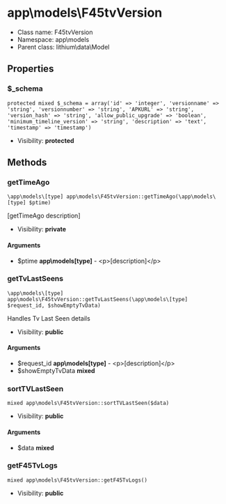 app\models\F45tvVersion
===============






* Class name: F45tvVersion
* Namespace: app\models
* Parent class: lithium\data\Model





Properties
----------


### $_schema

    protected mixed $_schema = array('id' => 'integer', 'versionname' => 'string', 'versionnumber' => 'string', 'APKURL' => 'string', 'version_hash' => 'string', 'allow_public_upgrade' => 'boolean', 'minimum_timeline_version' => 'string', 'description' => 'text', 'timestamp' => 'timestamp')





* Visibility: **protected**


Methods
-------


### getTimeAgo

    \app\models\[type] app\models\F45tvVersion::getTimeAgo(\app\models\[type] $ptime)

[getTimeAgo description]



* Visibility: **private**


#### Arguments
* $ptime **app\models\[type]** - &lt;p&gt;[description]&lt;/p&gt;



### getTvLastSeens

    \app\models\[type] app\models\F45tvVersion::getTvLastSeens(\app\models\[type] $request_id, $showEmptyTvData)

Handles Tv Last Seen details



* Visibility: **public**


#### Arguments
* $request_id **app\models\[type]** - &lt;p&gt;[description]&lt;/p&gt;
* $showEmptyTvData **mixed**



### sortTVLastSeen

    mixed app\models\F45tvVersion::sortTVLastSeen($data)





* Visibility: **public**


#### Arguments
* $data **mixed**



### getF45TvLogs

    mixed app\models\F45tvVersion::getF45TvLogs()





* Visibility: **public**




